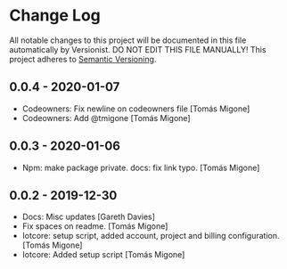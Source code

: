 # Change Log

All notable changes to this project will be documented in this file
automatically by Versionist. DO NOT EDIT THIS FILE MANUALLY!
This project adheres to [Semantic Versioning](http://semver.org/).

## 0.0.4 - 2020-01-07

* Codeowners: Fix newline on codeowners file [Tomás Migone]
* Codeowners: Add @tmigone [Tomás Migone]

## 0.0.3 - 2020-01-06

* Npm: make package private. docs: fix link typo. [Tomás Migone]

## 0.0.2 - 2019-12-30

* Docs: Misc updates [Gareth Davies]
* Fix spaces on readme. [Tomás Migone]
* Iotcore: setup script, added account, project and billing configuration. [Tomás Migone]
* Iotcore: Added setup script [Tomás Migone]
